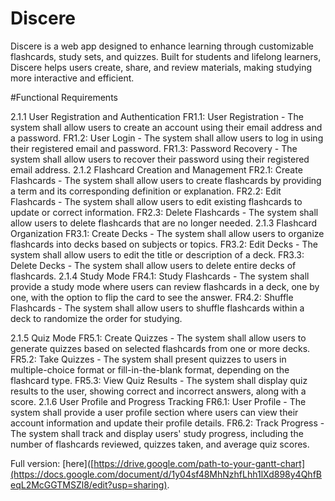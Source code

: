 # Discere
Discere is a web app designed to enhance learning through customizable flashcards, study sets, and quizzes. Built for students and lifelong learners, Discere helps users create, share, and review materials, making studying more interactive and efficient.

#Functional Requirements

2.1.1 User Registration and Authentication
FR1.1: User Registration - The system shall allow users to create an account using their email address and a password.
FR1.2: User Login - The system shall allow users to log in using their registered email and password.
FR1.3: Password Recovery - The system shall allow users to recover their password using their registered email address.
2.1.2 Flashcard Creation and Management
FR2.1: Create Flashcards - The system shall allow users to create flashcards by providing a term and its corresponding definition or explanation.
FR2.2: Edit Flashcards - The system shall allow users to edit existing flashcards to update or correct information.
FR2.3: Delete Flashcards - The system shall allow users to delete flashcards that are no longer needed.
2.1.3 Flashcard Organization
FR3.1: Create Decks - The system shall allow users to organize flashcards into decks based on subjects or topics.
FR3.2: Edit Decks - The system shall allow users to edit the title or description of a deck.
FR3.3: Delete Decks - The system shall allow users to delete entire decks of flashcards.
2.1.4 Study Mode
FR4.1: Study Flashcards - The system shall provide a study mode where users can review flashcards in a deck, one by one, with the option to flip the card to see the answer.
FR4.2: Shuffle Flashcards - The system shall allow users to shuffle flashcards within a deck to randomize the order for studying.

2.1.5 Quiz Mode
FR5.1: Create Quizzes - The system shall allow users to generate quizzes based on selected flashcards from one or more decks.
FR5.2: Take Quizzes - The system shall present quizzes to users in multiple-choice format or fill-in-the-blank format, depending on the flashcard type.
FR5.3: View Quiz Results - The system shall display quiz results to the user, showing correct and incorrect answers, along with a score.
2.1.6 User Profile and Progress Tracking
FR6.1: User Profile - The system shall provide a user profile section where users can view their account information and update their profile details.
FR6.2: Track Progress - The system shall track and display users' study progress, including the number of flashcards reviewed, quizzes taken, and average quiz scores.

Full version: [here]([https://drive.google.com/path-to-your-gantt-chart](https://docs.google.com/document/d/1y04sf48MhNzhfLhh1lXd898y4QhfBeqL2McGGTMSZl8/edit?usp=sharing).

